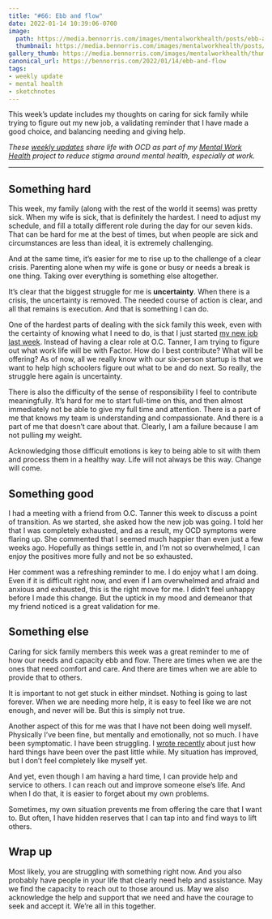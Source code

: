 ```yaml
---
title: "#66: Ebb and flow"
date: 2022-01-14 10:39:06-0700
image: 
  path: https://media.bennorris.com/images/mentalworkhealth/posts/ebb-and-flow.jpg
  thumbnail: https://media.bennorris.com/images/mentalworkhealth/posts/thumbnails/ebb-and-flow.jpg
gallery_thumb: https://media.bennorris.com/images/mentalworkhealth/thumbs/ebb-and-flow.jpg
canonical_url: https://bennorris.com/2022/01/14/ebb-and-flow
tags:
- weekly update
- mental health
- sketchnotes
---
```


This week’s update includes my thoughts on caring for sick family while trying to figure out my new job, a validating reminder that I have made a good choice, and balancing needing and giving help.

_These [weekly updates](https://bennorris.com/tags/weekly-update/) share life with OCD as part of my [Mental Work Health](https://bennorris.com/mental-work-health) project to reduce stigma around mental health, especially at work._

***


## Something hard

This week, my family (along with the rest of the world it seems) was pretty sick. When my wife is sick, that is definitely the hardest. I need to adjust my schedule, and fill a totally different role during the day for our seven kids. That can be hard for me at the best of times, but when people are sick and circumstances are less than ideal, it is extremely challenging.

And at the same time, it’s easier for me to rise up to the challenge of a clear crisis. Parenting alone when my wife is gone or busy or needs a break is one thing. Taking over everything is something else altogether.

It’s clear that the biggest struggle for me is **uncertainty**. When there is a crisis, the uncertainty is removed. The needed course of action is clear, and all that remains is execution. And that is something I can do.

One of the hardest parts of dealing with the sick family this week, even with the certainty of knowing what I need to do, is that I just started [my new job last week](https://bennorris.com/2021/12/30/into-the-unknown). Instead of having a clear role at O.C. Tanner, I am trying to figure out what work life will be with Factor. How do I best contribute? What will be offering? As of now, all we really know with our six-person startup is that we want to help high schoolers figure out what to be and do next. So really, the struggle here again is uncertainty.

There is also the difficulty of the sense of responsibility I feel to contribute meaningfully. It’s hard for me to start full-time on this, and then almost immediately not be able to give my full time and attention. There is a part of me that knows my team is understanding and compassionate. And there is a part of me that doesn’t care about that. Clearly, I am a failure because I am not pulling my weight.

Acknowledging those difficult emotions is key to being able to sit with them and process them in a healthy way. Life will not always be this way. Change will come.


## Something good

I had a meeting with a friend from O.C. Tanner this week to discuss a point of transition. As we started, she asked how the new job was going. I told her that I was completely exhausted, and as a result, my OCD symptoms were flaring up. She commented that I seemed much happier than even just a few weeks ago. Hopefully as things settle in, and I’m not so overwhelmed, I can enjoy the positives more fully and not be so exhausted.

Her comment was a refreshing reminder to me. I do enjoy what I am doing. Even if it is difficult right now, and even if I am overwhelmed and afraid and anxious and exhausted, this is the right move for me. I didn’t feel unhappy before I made this change. But the uptick in my mood and demeanor that my friend noticed is a great validation for me.


## Something else

Caring for sick family members this week was a great reminder to me of how our needs and capacity ebb and flow. There are times when we are the ones that need comfort and care. And there are times when we are able to provide that to others.

It is important to not get stuck in either mindset. Nothing is going to last forever. When we are needing more help, it is easy to feel like we are not enough, and never will be. But this is simply not true.

Another aspect of this for me was that I have not been doing well myself. Physically I’ve been fine, but mentally and emotionally, not so much. I have been symptomatic. I have been struggling. I [wrote recently](https://bennorris.com/2021/12/10/limping-along) about just how hard things have been over the past little while. My situation has improved, but I don’t feel completely like myself yet.

And yet, even though I am having a hard time, I can provide help and service to others. I can reach out and improve someone else’s life. And when I do that, it is easier to forget about my own problems.

Sometimes, my own situation prevents me from offering the care that I want to. But often, I have hidden reserves that I can tap into and find ways to lift others.


## Wrap up

Most likely, you are struggling with something right now. And you also probably have people in your life that clearly need help and assistance. May we find the capacity to reach out to those around us. May we also acknowledge the help and support that we need and have the courage to seek and accept it. We’re all in this together.

